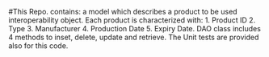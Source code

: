 #This Repo. contains: 
a model which describes a product to be used interoperability object. Each product is characterized with: 1. Product ID 2. Type 3. Manufacturer 4. Production Date 5. Expiry Date. DAO class includes 4 methods to inset, delete, update and retrieve. The Unit tests are provided also for this code.
